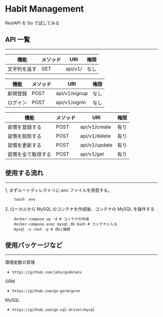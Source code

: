 # Habit Management

RestAPI を Go で試してみる

## API 一覧

---

| 機能         | メソッド | URI     | 権限 |
| ------------ | -------- | ------- | ---- |
| 文字列を返す | GET      | api/v1/ | なし |

| 機能     | メソッド | URI           | 権限 |
| -------- | -------- | ------------- | ---- |
| 新規登録 | POST     | api/v1/signup | なし |
| ログイン | POST     | api/v1/signin | なし |

| 機能               | メソッド | URI           | 権限 |
| ------------------ | -------- | ------------- | ---- |
| 習慣を登録する     | POST     | api/v1/create | 有り |
| 習慣を削除する     | POST     | api/v1/delete | 有り |
| 習慣を更新する     | POST     | api/v1/update | 有り |
| 習慣を全て取得する | POST     | api/v1/get    | 有り |

## 使用する流れ

---

1, まずルートディレクトリに.env ファイルを用意する。

```shell
    touch .env
```

2, ローカルから MySQL のコンテナを作成後、コンテナの MySQL を操作する

```shell
    docker-compose up -d # コンテナの作成
    docker-compose exec mysql_db bash # コンテナに入る
    mysql -u root -p # dbに接続
```

## 使用パッケージなど

---

環境変数の管理

- `https://github.com/joho/godotenv`

ORM

- `https://github.com/go-gorm/gorm`

MySQL

- `https://github.com/go-sql-driver/mysql`
